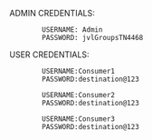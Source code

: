 ADMIN CREDENTIALS:

            USERNAME: Admin
            PASSWORD: jvlGroupsTN4468

USER CREDENTIALS:

            USERNAME:Consumer1
            PASSWORD:destination@123

            USERNAME:Consumer2
            PASSWORD:destination@123

            USERNAME:Consumer3
            PASSWORD:destination@123
